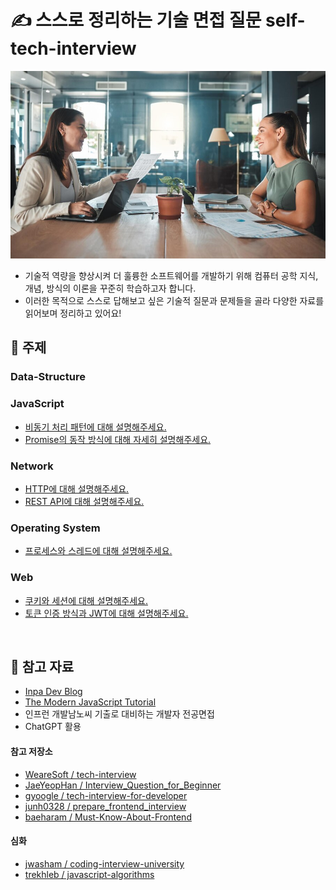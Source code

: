 # ✍️ 스스로 정리하는 기술 면접 질문 self-tech-interview

![image](assets/interview.jpeg)

- 기술적 역량을 향상시켜 더 훌륭한 소프트웨어를 개발하기 위해 컴퓨터 공학 지식, 개념, 방식의 이론을 꾸준히 학습하고자 합니다. 
- 이러한 목적으로 스스로 답해보고 싶은 기술적 질문과 문제들을 골라 다양한 자료를 읽어보며 정리하고 있어요!

## 📌 주제

### Data-Structure
### JavaScript
- [비동기 처리 패턴에 대해 설명해주세요.](https://github.com/youzysu/self-tech-interview/blob/main/JavaScript/%EB%B9%84%EB%8F%99%EA%B8%B0%20%EC%B2%98%EB%A6%AC%20%ED%8C%A8%ED%84%B4%EC%97%90%20%EB%8C%80%ED%95%B4%20%EC%84%A4%EB%AA%85%ED%95%B4%EC%A3%BC%EC%84%B8%EC%9A%94..md)
- [Promise의 동작 방식에 대해 자세히 설명해주세요.](https://github.com/youzysu/self-tech-interview/blob/main/JavaScript/Promise%EC%9D%98%20%EB%8F%99%EC%9E%91%20%EB%B0%A9%EC%8B%9D%EC%97%90%20%EB%8C%80%ED%95%B4%20%EC%9E%90%EC%84%B8%ED%9E%88%20%EC%84%A4%EB%AA%85%ED%95%B4%EC%A3%BC%EC%84%B8%EC%9A%94..md)

### Network
- [HTTP에 대해 설명해주세요.](https://github.com/youzysu/self-tech-interview/blob/main/Network/HTTP%EC%97%90%20%EB%8C%80%ED%95%B4%20%EC%84%A4%EB%AA%85%ED%95%B4%EC%A3%BC%EC%84%B8%EC%9A%94..md)
- [REST API에 대해 설명해주세요.](https://github.com/youzysu/self-tech-interview/blob/main/Network/REST%20API%EC%97%90%20%EB%8C%80%ED%95%B4%20%EC%84%A4%EB%AA%85%ED%95%B4%EC%A3%BC%EC%84%B8%EC%9A%94..md)
### Operating System
- [프로세스와 스레드에 대해 설명해주세요.](https://github.com/youzysu/self-tech-interview/blob/main/Operating-System/%ED%94%84%EB%A1%9C%EC%84%B8%EC%8A%A4%EC%99%80%20%EC%8A%A4%EB%A0%88%EB%93%9C%EC%97%90%20%EB%8C%80%ED%95%B4%20%EC%84%A4%EB%AA%85%ED%95%B4%EC%A3%BC%EC%84%B8%EC%9A%94..md)
### Web
- [쿠키와 세션에 대해 설명해주세요.](https://github.com/youzysu/self-tech-interview/blob/main/Web/%EC%BF%A0%ED%82%A4%EC%99%80%20%EC%84%B8%EC%85%98%EC%97%90%20%EB%8C%80%ED%95%B4%20%EC%84%A4%EB%AA%85%ED%95%B4%EC%A3%BC%EC%84%B8%EC%9A%94..md)
- [토큰 인증 방식과 JWT에 대해 설명해주세요.](https://github.com/youzysu/self-tech-interview/blob/main/Web/%ED%86%A0%ED%81%B0%20%EC%9D%B8%EC%A6%9D%20%EB%B0%A9%EC%8B%9D%EA%B3%BC%20JWT%EC%97%90%20%EB%8C%80%ED%95%B4%20%EC%84%A4%EB%AA%85%ED%95%B4%EC%A3%BC%EC%84%B8%EC%9A%94..md)

<br />

## 📌 참고 자료
- [Inpa Dev Blog](https://inpa.tistory.com/)
- [The Modern JavaScript Tutorial](https://javascript.info/) 
- 인프런 개발남노씨 기출로 대비하는 개발자 전공면접
- ChatGPT 활용

#### 참고 저장소
- [WeareSoft / tech-interview](https://github.com/WeareSoft/tech-interview)
- [JaeYeopHan / Interview_Question_for_Beginner](https://github.com/JaeYeopHan/Interview_Question_for_Beginner)
- [gyoogle / tech-interview-for-developer](https://github.com/gyoogle/tech-interview-for-developer)
- [junh0328 / prepare_frontend_interview](https://github.com/junh0328/prepare_frontend_interview)
- [baeharam / Must-Know-About-Frontend](https://github.com/baeharam/Must-Know-About-Frontend)

#### 심화
- [jwasham / coding-interview-university](https://github.com/jwasham/coding-interview-university)
- [trekhleb / javascript-algorithms](https://github.com/trekhleb/javascript-algorithms)